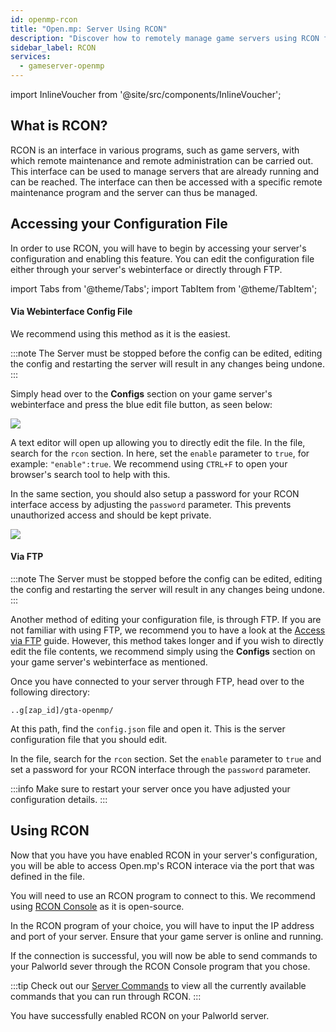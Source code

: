 ```yaml
---
id: openmp-rcon
title: "Open.mp: Server Using RCON"
description: "Discover how to remotely manage game servers using RCON for efficient server control and security → Learn more now"
sidebar_label: RCON
services:
  - gameserver-openmp
---
```


import InlineVoucher from '@site/src/components/InlineVoucher';

## What is RCON?

RCON is an interface in various programs, such as game servers, with which remote maintenance and remote administration can be carried out. This interface can be used to manage servers that are already running and can be reached. The interface can then be accessed with a specific remote maintenance program and the server can thus be managed.

<InlineVoucher />

## Accessing your Configuration File

In order to use RCON, you will have to begin by accessing your server's configuration and enabling this feature. You can edit the configuration file either through your server's webinterface or directly through FTP.

import Tabs from '@theme/Tabs';
import TabItem from '@theme/TabItem';

<Tabs>
<TabItem value="configs" label="Via WI Config file">

#### Via Webinterface Config File

We recommend using this method as it is the easiest. 

:::note
The Server must be stopped before the config can be edited, editing the config and restarting the server will result in any changes being undone.
:::

Simply head over to the **Configs** section on your game server's webinterface and press the blue edit file button, as seen below:

![](https://github.com/zaphosting/docs/assets/42719082/6a147644-8bfb-4e5d-bff5-3e2c5d999e64)

A text editor will open up allowing you to directly edit the file. In the file, search for the `rcon` section. In here, set the `enable` parameter to `true`, for example: `"enable":true`. We recommend using `CTRL+F` to open your browser's search tool to help with this.

In the same section, you should also setup a password for your RCON interface access by adjusting the `password` parameter. This prevents unauthorized access and should be kept private.

![](https://github.com/zaphosting/docs/assets/42719082/d3fbb8ac-b836-4e12-a7cf-d1b4961925d7)

</TabItem>

<TabItem value="ftp" label="Via FTP">

#### Via FTP

:::note
The Server must be stopped before the config can be edited, editing the config and restarting the server will result in any changes being undone.
:::

Another method of editing your configuration file, is through FTP. If you are not familiar with using FTP, we recommend you to have a look at the [Access via FTP](gameserver-ftpaccess.md) guide. However, this method takes longer and if you wish to directly edit the file contents, we recommend simply using the **Configs** section on your game server's webinterface as mentioned.

Once you have connected to your server through FTP, head over to the following directory:
```
..g[zap_id]/gta-openmp/
```

At this path, find the `config.json` file and open it. This is the server configuration file that you should edit.

In the file, search for the `rcon` section. Set the `enable` parameter to `true` and set a password for your RCON interface through the `password` parameter.

</TabItem>
</Tabs>

:::info
Make sure to restart your server once you have adjusted your configuration details.
:::

## Using RCON

Now that you have you have enabled RCON in your server's configuration, you will be able to access Open.mp's RCON interace via the port that was defined in the file.

You will need to use an RCON program to connect to this. We recommend using [RCON Console](https://sourceforge.net/projects/rconconsole/) as it is open-source.

In the RCON program of your choice, you will have to input the IP address and port of your server. Ensure that your game server is online and running.

If the connection is successful, you will now be able to send commands to your Palworld sever through the RCON Console program that you chose. 

:::tip
Check out our [Server Commands](openmp-server-commands.md) to view all the currently available commands that you can run through RCON.
:::

You have successfully enabled RCON on your Palworld server.

<InlineVoucher />
